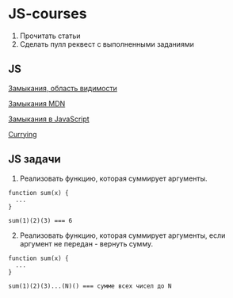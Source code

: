 # JS-courses
1. Прочитать статьи
2. Сделать пулл реквест с выполненными заданиями

##  JS
[Замыкания, область видимости](https://learn.javascript.ru/functions-closures)

[Замыкания MDN](https://developer.mozilla.org/en-US/docs/Web/JavaScript/Closures)

[Замыкания в JavaScript](https://htmlacademy.ru/blog/195-lets-learn-javascript-closures)

[Currying](https://www.sitepoint.com/currying-in-functional-javascript/)

## JS задачи
1. Реализовать функцию, которая суммирует аргументы.
```
function sum(x) {
  ...
}

sum(1)(2)(3) === 6
```

2. Реализовать функцию, которая суммирует аргументы, если аргумент не передан - вернуть сумму.
```
function sum(x) {
  ...
}

sum(1)(2)(3)...(N)() === сумме всех чисел до N
```
